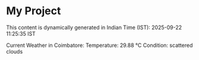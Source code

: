 # My Project

This content is dynamically generated in Indian Time (IST): 2025-09-22 11:25:35 IST


Current Weather in Coimbatore:
Temperature: 29.88 °C
Condition: scattered clouds
